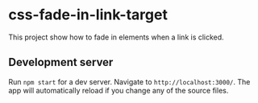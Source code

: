 # css-fade-in-link-target

This project show how to fade in elements when a link is clicked.

## Development server

Run `npm start` for a dev server. Navigate to `http://localhost:3000/`. The app will automatically reload if you change any of the source files.
